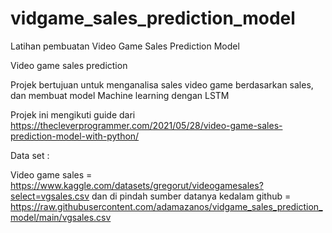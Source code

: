 # vidgame_sales_prediction_model
Latihan pembuatan Video Game Sales Prediction Model 

Video game sales prediction

Projek bertujuan untuk menganalisa sales video game berdasarkan sales, dan membuat model Machine learning dengan LSTM

Projek ini mengikuti guide dari https://thecleverprogrammer.com/2021/05/28/video-game-sales-prediction-model-with-python/

Data set :

Video game sales = https://www.kaggle.com/datasets/gregorut/videogamesales?select=vgsales.csv dan di pindah sumber datanya kedalam github = https://raw.githubusercontent.com/adamazanos/vidgame_sales_prediction_model/main/vgsales.csv
